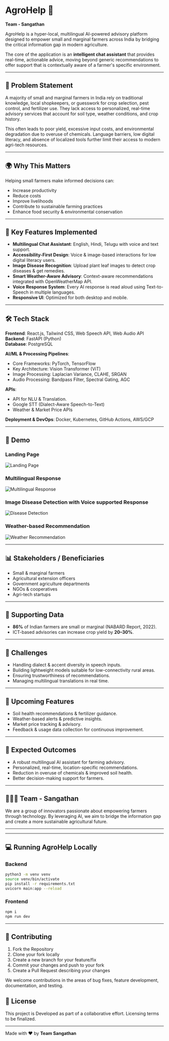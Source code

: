 # AgroHelp 🌱

**Team - Sangathan**  

AgroHelp is a hyper-local, multilingual AI-powered advisory platform designed to empower small and marginal farmers across India by bridging the critical information gap in modern agriculture.  

The core of the application is an **intelligent chat assistant** that provides real-time, actionable advice, moving beyond generic recommendations to offer support that is contextually aware of a farmer's specific environment.  

---

## 🚜 Problem Statement  

A majority of small and marginal farmers in India rely on traditional knowledge, local shopkeepers, or guesswork for crop selection, pest control, and fertilizer use. They lack access to personalized, real-time advisory services that account for soil type, weather conditions, and crop history.  

This often leads to poor yield, excessive input costs, and environmental degradation due to overuse of chemicals. Language barriers, low digital literacy, and absence of localized tools further limit their access to modern agri-tech resources.  

---

## 🌍 Why This Matters  

Helping small farmers make informed decisions can:  

- Increase productivity  
- Reduce costs  
- Improve livelihoods  
- Contribute to sustainable farming practices  
- Enhance food security & environmental conservation  

---

## 🎯 Key Features Implemented  

- **Multilingual Chat Assistant**: English, Hindi, Telugu with voice and text support.  
- **Accessibility-First Design**: Voice & image-based interactions for low digital literacy users.  
- **Image Disease Recognition**: Upload plant leaf images to detect crop diseases & get remedies.  
- **Smart Weather-Aware Advisory**: Context-aware recommendations integrated with OpenWeatherMap API.  
- **Voice Response System**: Every AI response is read aloud using Text-to-Speech in multiple languages.  
- **Responsive UI**: Optimized for both desktop and mobile.  

---

## 🛠 Tech Stack  

**Frontend**: React.js, Tailwind CSS, Web Speech API, Web Audio API  
**Backend**: FastAPI (Python)  
**Database**: PostgreSQL 

**AI/ML & Processing Pipelines**:  
- Core Frameworks: PyTorch, TensorFlow  
- Key Architecture: Vision Transformer (ViT)  
- Image Processing: Laplacian Variance, CLAHE, SRGAN  
- Audio Processing: Bandpass Filter, Spectral Gating, AGC  

**APIs**:  
- API for NLU & Translation. 
- Google STT (Dialect-Aware Speech-to-Text)    
- Weather & Market Price APIs  

**Deployment & DevOps**: Docker, Kubernetes, GitHub Actions, AWS/GCP  

---  

## 📸 Demo  

### Landing Page  
![Landing Page](./frontend/src/assets/LandingPage.png)  

### Multilingual Response  
![Multilingual Response](./frontend/src/assets/Multilingual.png)  

### Image Disease Detection with Voice supported Response  
![Disease Detection](./frontend/src/assets/Disease.png)  

### Weather-based Recommendation  
![Weather Recommendation](./frontend/src/assets/weather.png)  


---

## 📊 Stakeholders / Beneficiaries  

- Small & marginal farmers  
- Agricultural extension officers  
- Government agriculture departments  
- NGOs & cooperatives  
- Agri-tech startups  

---

## 📌 Supporting Data  

- **86%** of Indian farmers are small or marginal (NABARD Report, 2022).  
- ICT-based advisories can increase crop yield by **20–30%**.  

---

## 🚧 Challenges  

- Handling dialect & accent diversity in speech inputs.  
- Building lightweight models suitable for low-connectivity rural areas.  
- Ensuring trustworthiness of recommendations.  
- Managing multilingual translations in real time.  

---

## 🚀 Upcoming Features  

- Soil health recommendations & fertilizer guidance.  
- Weather-based alerts & predictive insights.  
- Market price tracking & advisory.  
- Feedback & usage data collection for continuous improvement.  

---

## 📢 Expected Outcomes  

- A robust multilingual AI assistant for farming advisory.  
- Personalized, real-time, location-specific recommendations.  
- Reduction in overuse of chemicals & improved soil health.  
- Better decision-making support for farmers.  

---

## 👨‍👩‍👧 Team - Sangathan  

We are a group of innovators passionate about empowering farmers through technology. By leveraging AI, we aim to bridge the information gap and create a more sustainable agricultural future.  

---


---

## 💻 Running AgroHelp Locally  

### Backend  

```bash
python3 -m venv venv
source venv/bin/activate
pip install -r requirements.txt
uvicorn main:app --reload
```

### Frontend  

```bash
npm i
npm run dev
```

---

## 🤝 Contributing  

1. Fork the Repository  
2. Clone your fork locally  
3. Create a new branch for your feature/fix  
4. Commit your changes and push to your fork  
5. Create a Pull Request describing your changes  

We welcome contributions in the areas of bug fixes, feature development, documentation, and testing.  


## 📜 License  

This project is Developed as part of a collaborative effort. Licensing terms to be finalized.  

---

Made with ❤️ by **Team Sangathan**  
